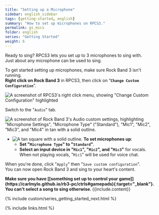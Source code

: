 ```yaml
---
title: "Setting up a Microphone"
sidebar: english_sidebar
tags: [getting-started, english]
summary: "How to set up microphones on RPCS3."
permalink: gs_mics
folder: english
series: "Getting Started"
weight: 6
---
```


Ready to sing? RPCS3 lets you set up to 3 microphones to sing with.  
Just about any microphone can be used to sing.

To get started setting up microphones, make sure Rock Band 3 isn't running.  
**Right click on Rock Band 3** in RPCS3, then click on “**`Change Custom Configuration`**”.  

![A screenshot of RPCS3's right click menu, showing "Change Custom Configuration" highlighted](https://carlmylo.github.io/rb3-pc/images/cust/rpcs3customconfigchange.png "Change Custom Configuration")

Switch to the "`Audio`" tab.

![A screenshot of Rock Band 3's Audio custom settings, highlighting "Microphone Settings", "Microphone Type" ("Standard"), "Mic1", "Mic2", "Mic3", and "Mic4" in tan with a solid outline.](https://carlmylo.github.io/rb3-pc/images/cust/audiom.png "Audio")

* ![A tan square with a solid outline.](https://carlmylo.github.io/rb3-pc/images/cust/smalltan.png "Tan Square") **To set microphones up**: 
	* **Set "`Microphone Type`" to "`Standard`"**.
	* **Select an input device in "`Mic1`", "`Mic2`", and "`Mic3`"** for vocals. When not playing vocals, "`Mic1`" will be used for voice chat.

When you're done, click "`Apply`" then "`Save custom configuration`".  
You can now open Rock Band 3 and sing to your heart's content.

<div markdown="span" class="alert alert-danger" role="alert"><i class="fa fa-exclamation-circle"></i> <b>Make sure you have [[something set up to control your game]](https://carlmylo.github.io/rb3-pc/ctrls#gamepads){:target="_blank"}. You can't select a song to sing otherwise. </b> {{include.content}}</div>

{% include custom/series_getting_started_next.html %}

{% include links.html %}
